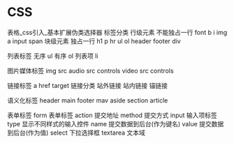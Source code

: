 # CSS
表格_css引入_基本扩展伪类选择器
标签分类
	行级元素
		不能独占一行 font b i img a input  span
	块级元素
		独占一行 h1 p hr ul ol header footer div 
		
列表标签
	无序 ul
	有序 ol
	列表项 li

图片媒体标签
	img
		src 
	audio 
		src controls
	video
		src controls

链接标签
	a
		href
		target
	链接分类
		站外链接
		站内链接
		锚链接

语义化标签
	header
	main
	footer
	mav
	aside
	section
	article

表单标签
	form 表单标签
		action 提交地址
		method 提交方式
	input 输入项标签
		type 显示不同样式的输入控件
		name 提交数据到后台(作为键名)
		value 提交数据到后台(作为值)
	select 下拉选择框
    textarea 文本域
